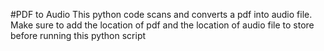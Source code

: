 #PDF to Audio
This python code scans and converts a pdf into audio file.
Make sure to add the location of pdf and the location of audio file to store before running this python script
